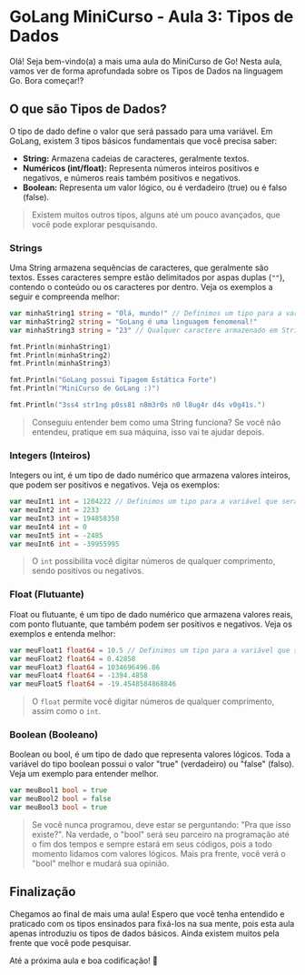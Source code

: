 
# GoLang MiniCurso - Aula 3: Tipos de Dados

Olá! Seja bem-vindo(a) a mais uma aula do MiniCurso de Go! Nesta aula, vamos ver de forma aprofundada sobre os Tipos de Dados na linguagem Go. Bora começar!?

## O que são Tipos de Dados?

O tipo de dado define o valor que será passado para uma variável. Em GoLang, existem 3 tipos básicos fundamentais que você precisa saber:

- **String:** Armazena cadeias de caracteres, geralmente textos.
- **Numéricos (int/float):** Representa números inteiros positivos e negativos, e números reais também positivos e negativos.
- **Boolean:** Representa um valor lógico, ou é verdadeiro (true) ou é falso (false).

> Existem muitos outros tipos, alguns até um pouco avançados, que você pode explorar pesquisando.

### Strings

Uma String armazena sequências de caracteres, que geralmente são textos. Esses caracteres sempre estão delimitados por aspas duplas (`""`), contendo o conteúdo ou os caracteres por dentro. Veja os exemplos a seguir e compreenda melhor:

```go
var minhaString1 string = "Olá, mundo!" // Definimos um tipo para a variável que será do tipo string com a palavra-chave "string"
var minhaString2 string = "GoLang é uma linguagem fenomenal!"
var minhaString3 string = "23" // Qualquer caractere armazenado em String "" (incluindo números) sempre será string!

fmt.Println(minhaString1)
fmt.Println(minhaString2)
fmt.Println(minhaString3)
```

```go
fmt.Println("GoLang possui Tipagem Estática Forte")
fmt.Println("MiniCurso de GoLang :)")
```

```go
fmt.Println("3ss4 str1ng p0ss81 n8m3r0s n0 l8ug4r d4s v0g41s.")
```

> Conseguiu entender bem como uma String funciona? Se você não entendeu, pratique em sua máquina, isso vai te ajudar depois.

### Integers (Inteiros)

Integers ou int, é um tipo de dado numérico que armazena valores inteiros, que podem ser positivos e negativos. Veja os exemplos:

```go
var meuInt1 int = 1204222 // Definimos um tipo para a variável que será do tipo inteiro com a palavra-chave "int"
var meuInt2 int = 2233
var meuInt3 int = 194858358
var meuInt4 int = 0
var meuInt5 int = -2485 
var meuInt6 int = -39955995
```

> O `int` possibilita você digitar números de qualquer comprimento, sendo positivos ou negativos.

### Float (Flutuante)

Float ou flutuante, é um tipo de dado numérico que armazena valores reais, com ponto flutuante, que também podem ser positivos e negativos. Veja os exemplos e entenda melhor:

```go
var meuFloat1 float64 = 10.5 // Definimos um tipo para a variável que será do tipo flutuante com a palavra-chave "float64"
var meuFloat2 float64 = 0.42858 
var meuFloat3 float64 = 1034696496.86
var meuFloat4 float64 = -1394.4858
var meuFloat5 float64 = -19.4548584868846
```

> O `float` permite você digitar números de qualquer comprimento, assim como o `int`.

### Boolean (Booleano)

Boolean ou bool, é um tipo de dado que representa valores lógicos. Toda a variável do tipo boolean possui o valor "true" (verdadeiro) ou "false" (falso). Veja um exemplo para entender melhor.

```go
var meuBool1 bool = true
var meuBool2 bool = false
var meuBool3 bool = true
```

> Se você nunca programou, deve estar se perguntando: "Pra que isso existe?". Na verdade, o "bool" será seu parceiro na programação até o fim dos tempos e sempre estará em seus códigos, pois a todo momento lidamos com valores lógicos. Mais pra frente, você verá o "bool" melhor e mudará sua opinião.

## Finalização

Chegamos ao final de mais uma aula! Espero que você tenha entendido e praticado com os tipos ensinados para fixá-los na sua mente, pois esta aula apenas introduziu os tipos de dados básicos. Ainda existem muitos pela frente que você pode pesquisar.

Até a próxima aula e boa codificação! 🚀
